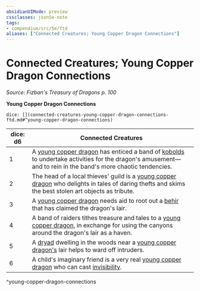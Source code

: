 ```yaml
---
obsidianUIMode: preview
cssclasses: json5e-note
tags:
- compendium/src/5e/ftd
aliases: ["Connected Creatures; Young Copper Dragon Connections"]
---
```

# Connected Creatures; Young Copper Dragon Connections
*Source: Fizban's Treasury of Dragons p. 100* 

**Young Copper Dragon Connections**

`dice: [](connected-creatures-young-copper-dragon-connections-ftd.md#^young-copper-dragon-connections)`

| dice: d6 | Connected Creatures |
|----------|---------------------|
| 1 | A [young copper dragon](/3-Mechanics/CLI/bestiary/dragon/young-copper-dragon.md) has enticed a band of [kobolds](/3-Mechanics/CLI/bestiary/humanoid/kobold.md) to undertake activities for the dragon's amusement—and to rein in the band's more chaotic tendencies. |
| 2 | The head of a local thieves' guild is a [young copper dragon](/3-Mechanics/CLI/bestiary/dragon/young-copper-dragon.md) who delights in tales of daring thefts and skims the best stolen art objects as tribute. |
| 3 | A [young copper dragon](/3-Mechanics/CLI/bestiary/dragon/young-copper-dragon.md) needs aid to root out a [behir](/3-Mechanics/CLI/bestiary/monstrosity/behir.md) that has claimed the dragon's lair. |
| 4 | A band of raiders tithes treasure and tales to a [young copper dragon](/3-Mechanics/CLI/bestiary/dragon/young-copper-dragon.md), in exchange for using the canyons around the dragon's lair as a haven. |
| 5 | A [dryad](/3-Mechanics/CLI/bestiary/fey/dryad.md) dwelling in the woods near a [young copper dragon's](/3-Mechanics/CLI/bestiary/dragon/young-copper-dragon.md) lair helps to ward off intruders. |
| 6 | A child's imaginary friend is a very real [young copper dragon](/3-Mechanics/CLI/bestiary/dragon/young-copper-dragon.md) who can cast [invisibility](/3-Mechanics/CLI/spells/invisibility.md). |
^young-copper-dragon-connections